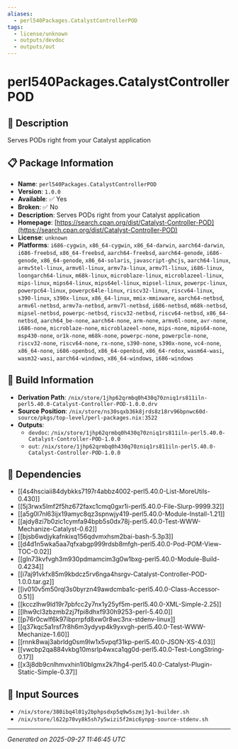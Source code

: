 ```yaml
---
aliases:
  - perl540Packages.CatalystControllerPOD
tags:
  - license/unknown
  - outputs/devdoc
  - outputs/out
---
```


# perl540Packages.CatalystControllerPOD

## 📝 Description

Serves PODs right from your Catalyst application

## 📋 Package Information

- **Name**: `perl540Packages.CatalystControllerPOD`
- **Version**: `1.0.0`
- **Available**: ✅ Yes
- **Broken**: ✅ No
- **Description**: Serves PODs right from your Catalyst application
- **Homepage**: [https://search.cpan.org/dist/Catalyst-Controller-POD](https://search.cpan.org/dist/Catalyst-Controller-POD)
- **License**: `unknown`
- **Platforms**: `i686-cygwin`, `x86_64-cygwin`, `x86_64-darwin`, `aarch64-darwin`, `i686-freebsd`, `x86_64-freebsd`, `aarch64-freebsd`, `aarch64-genode`, `i686-genode`, `x86_64-genode`, `x86_64-solaris`, `javascript-ghcjs`, `aarch64-linux`, `armv5tel-linux`, `armv6l-linux`, `armv7a-linux`, `armv7l-linux`, `i686-linux`, `loongarch64-linux`, `m68k-linux`, `microblaze-linux`, `microblazeel-linux`, `mips-linux`, `mips64-linux`, `mips64el-linux`, `mipsel-linux`, `powerpc-linux`, `powerpc64-linux`, `powerpc64le-linux`, `riscv32-linux`, `riscv64-linux`, `s390-linux`, `s390x-linux`, `x86_64-linux`, `mmix-mmixware`, `aarch64-netbsd`, `armv6l-netbsd`, `armv7a-netbsd`, `armv7l-netbsd`, `i686-netbsd`, `m68k-netbsd`, `mipsel-netbsd`, `powerpc-netbsd`, `riscv32-netbsd`, `riscv64-netbsd`, `x86_64-netbsd`, `aarch64_be-none`, `aarch64-none`, `arm-none`, `armv6l-none`, `avr-none`, `i686-none`, `microblaze-none`, `microblazeel-none`, `mips-none`, `mips64-none`, `msp430-none`, `or1k-none`, `m68k-none`, `powerpc-none`, `powerpcle-none`, `riscv32-none`, `riscv64-none`, `rx-none`, `s390-none`, `s390x-none`, `vc4-none`, `x86_64-none`, `i686-openbsd`, `x86_64-openbsd`, `x86_64-redox`, `wasm64-wasi`, `wasm32-wasi`, `aarch64-windows`, `x86_64-windows`, `i686-windows`

## 🔧 Build Information

- **Derivation Path**: `/nix/store/1jhp62qrmbq0h430q70zniq1rs811iln-perl5.40.0-Catalyst-Controller-POD-1.0.0.drv`
- **Source Position**: `/nix/store/ns30sqxb36k8jrds8z18rv96bpnwc60d-source/pkgs/top-level/perl-packages.nix:3522`
- **Outputs**:
  - `devdoc`:  `/nix/store/1jhp62qrmbq0h430q70zniq1rs811iln-perl5.40.0-Catalyst-Controller-POD-1.0.0`
  - `out`:  `/nix/store/1jhp62qrmbq0h430q70zniq1rs811iln-perl5.40.0-Catalyst-Controller-POD-1.0.0`

## 🔗 Dependencies

- [[4s4hsciaii84dybkks7197r4abbz4002-perl5.40.0-List-MoreUtils-0.430]]
- [[5j3rwx5lmf2f5hz672faxc1cmq0gxr1i-perl5.40.0-File-Slurp-9999.32]]
- [[a5g0l7nl63ijx19amyc8qz3spnwjy419-perl5.40.0-Module-Install-1.21]]
- [[ajdy8zi7b0zic1cymfa94bpb5s0dx78j-perl5.40.0-Test-WWW-Mechanize-Catalyst-0.62]]
- [[bjsb6wdjykafnkixq156qdvmxhsm2bai-bash-5.3p3]]
- [[d4d1n5wka5aa7qfxabgp999rdsb8mfgh-perl5.40.0-Pod-POM-View-TOC-0.02]]
- [[gln73kvfvgh3m930pdmamcim3g0w1bxg-perl5.40.0-Module-Build-0.4234]]
- [[i7aj91vkfx85m9kbdcz5rv6nga4hsrgv-Catalyst-Controller-POD-1.0.0.tar.gz]]
- [[iv010v5m50rql3s0byrzn49awdcmba1c-perl5.40.0-Class-Accessor-0.51]]
- [[kcczlhw9ld19r7pbfcc2y7nx1y25yf5m-perl5.40.0-XML-Simple-2.25]]
- [[lhw9cl3zbzmb2zj7fpi8dhxf930h9253-perl-5.40.0]]
- [[p76r0cwlf6k97ibprrpfd8xw0r8wc3nx-stdenv-linux]]
- [[q37kqc5a1rsf7r8h6m3ydyvp4k9yxvgh-perl5.40.0-Test-WWW-Mechanize-1.60]]
- [[rnnk8waj3abrldg0sm9lw1x5vpqf31kp-perl5.40.0-JSON-XS-4.03]]
- [[vwcbp2qa884vkbg10msrlp4wxca1qg0d-perl5.40.0-Test-LongString-0.17]]
- [[x3j8db9cnlhmvxhin1l0blgmx2k7lhg4-perl5.40.0-Catalyst-Plugin-Static-Simple-0.37]]

## 📁 Input Sources

- `/nix/store/380ibq4l01y2bphpsdxp5q9w5szmj3y1-builder.sh`
- `/nix/store/l622p70vy8k5sh7y5wizi5f2mic6ynpg-source-stdenv.sh`

---
*Generated on 2025-09-27 11:46:45 UTC*
